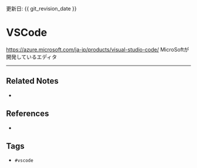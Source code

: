 更新日: {{ git_revision_date }}

# VSCode
https://azure.microsoft.com/ja-jp/products/visual-studio-code/
MicroSoftが開発しているエディタ

---
## Related Notes
- 

## References
- 

## Tags
- `#vscode` 